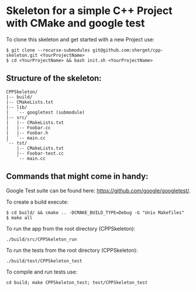 # Skeleton for a simple C++ Project with CMake and google test

To clone this skeleton and get started with a new Project use:
```
$ git clone --recurse-submodules git@github.com:sherget/cpp-skeleton.git <YourProjectName>
$ cd <YourProjectName> && bash init.sh <YourProjectName>
```

## Structure of the skeleton:
```
CPPSkeleton/
|-- build/
|-- CMakeLists.txt
|-- lib/
|   `-- googletest (submodule)
|-- src/
|   |-- CMakeLists.txt
|   |-- Foobar.cc
|   |-- Foobar.h
|   `-- main.cc
`-- tst/
    |-- CMakeLists.txt
    |-- Foobar-test.cc
    `-- main.cc
```

## Commands that might come in handy:
Google Test suite can be found here: https://github.com/google/googletest/.

To create a build execute:
```
$ cd build/ && cmake .. -DCMAKE_BUILD_TYPE=Debug -G "Unix Makefiles"
$ make all
```

To run the app from the root directory (CPPSkeleton):
```
./build/src/CPPSkeleton_run
```

To run the tests from the root directory (CPPSkeleton):
```
./build/test/CPPSkeleton_test
```

To compile and run tests use:
```
cd build; make CPPSkeleton_test; test/CPPSkeleton_test
```

